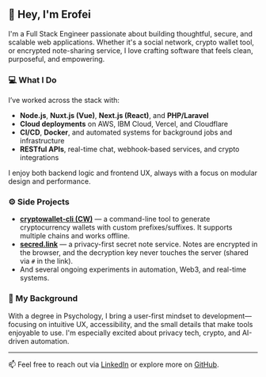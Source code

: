 ## 👋 Hey, I'm Erofei

I'm a Full Stack Engineer passionate about building thoughtful, secure, and scalable web applications. Whether it's a social network, crypto wallet tool, or encrypted note-sharing service, I love crafting software that feels clean, purposeful, and empowering.

### 💻 What I Do

I’ve worked across the stack with:
- **Node.js**, **Nuxt.js (Vue)**, **Next.js (React)**, and **PHP/Laravel**
- **Cloud deployments** on AWS, IBM Cloud, Vercel, and Cloudflare
- **CI/CD**, **Docker**, and automated systems for background jobs and infrastructure
- **RESTful APIs**, real-time chat, webhook-based services, and crypto integrations

I enjoy both backend logic and frontend UX, always with a focus on modular design and performance.

### ⚙️ Side Projects

- [**cryptowallet-cli (CW)**](https://github.com/yerofey/cryptowallet-cli) — a command-line tool to generate cryptocurrency wallets with custom prefixes/suffixes. It supports multiple chains and works offline.
- [**secred.link**](https://github.com/yerofey/secred.link) — a privacy-first secret note service. Notes are encrypted in the browser, and the decryption key never touches the server (shared via `#` in the link).
- And several ongoing experiments in automation, Web3, and real-time systems.

### 🧠 My Background

With a degree in Psychology, I bring a user-first mindset to development—focusing on intuitive UX, accessibility, and the small details that make tools enjoyable to use. I'm especially excited about privacy tech, crypto, and AI-driven automation.

---

📫 Feel free to reach out via [LinkedIn](https://www.linkedin.com/in/yerofey) or explore more on [GitHub](https://github.com/yerofey).

